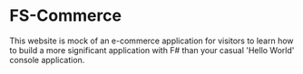 # FS-Commerce
This website is mock of an e-commerce application for visitors to learn how to build a more significant application with F# than your casual 'Hello World' console application.
